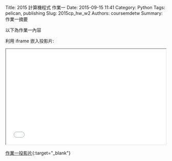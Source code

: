 Title: 2015 計算機程式 作業一
Date: 2015-09-15 11:41
Category: Python
Tags: pelican, publishing
Slug: 2015cp_hw_w2
Authors: coursemdetw
Summary: 作業一摘要

以下為作業一內容

利用 iframe 嵌入投影片:

<iframe src="40323248_cp_w2.html" width="500" height="300"></iframe>

[作業一投影片](40323248_cp_w2.html){:target="_blank"}

